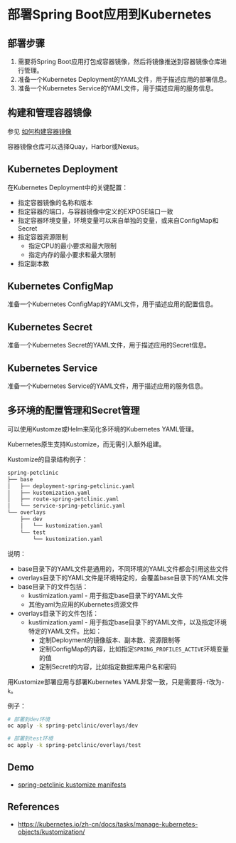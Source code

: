 # 部署Spring Boot应用到Kubernetes

## 部署步骤

1. 需要将Spring Boot应用打包成容器镜像，然后将镜像推送到容器镜像仓库进行管理。
2. 准备一个Kubernetes Deployment的YAML文件，用于描述应用的部署信息。
3. 准备一个Kubernetes Service的YAML文件，用于描述应用的服务信息。

## 构建和管理容器镜像

参见 [如何构建容器镜像](./build_container_image.md)

容器镜像仓库可以选择Quay，Harbor或Nexus。


## Kubernetes Deployment

在Kubernetes Deployment中的关键配置：

- 指定容器镜像的名称和版本
- 指定容器的端口，与容器镜像中定义的EXPOSE端口一致
- 指定容器环境变量，环境变量可以来自单独的变量，或来自ConfigMap和Secret
- 指定容器资源限制
    - 指定CPU的最小要求和最大限制
    - 指定内存的最小要求和最大限制
- 指定副本数

## Kubernetes ConfigMap

准备一个Kubernetes ConfigMap的YAML文件，用于描述应用的配置信息。

## Kubernetes Secret

准备一个Kubernetes Secret的YAML文件，用于描述应用的Secret信息。

## Kubernetes Service

准备一个Kubernetes Service的YAML文件，用于描述应用的服务信息。

## 多环境的配置管理和Secret管理

可以使用Kustomze或Helm来简化多环境的Kubernetes YAML管理。

Kubernetes原生支持Kustomize，而无需引入额外组建。

Kustomize的目录结构例子：

```bash
spring-petclinic
├── base
│   ├── deployment-spring-petclinic.yaml
│   ├── kustomization.yaml
│   ├── route-spring-petclinic.yaml
│   └── service-spring-petclinic.yaml
└── overlays
    ├── dev
    │   └── kustomization.yaml
    └── test
        └── kustomization.yaml
```

说明：
- base目录下的YAML文件是通用的，不同环境的YAML文件都会引用这些文件
- overlays目录下的YAML文件是环境特定的，会覆盖base目录下的YAML文件
- base目录下的文件包括：
    - kustimization.yaml - 用于指定base目录下的YAML文件
    - 其他yaml为应用的Kubernetes资源文件
- overlays目录下的文件包括：
    - kustimization.yaml - 用于指定base目录下的YAML文件，以及指定环境特定的YAML文件。比如：
        - 定制Deployment的镜像版本、副本数、资源限制等
        - 定制ConfigMap的内容，比如指定`SPRING_PROFILES_ACTIVE`环境变量的值
        - 定制Secret的内容，比如指定数据库用户名和密码


用Kustomize部署应用与部署Kubernetes YAML非常一致，只是需要将`-f`改为`-k`。

例子：
```bash
# 部署到dev环境
oc apply -k spring-petclinic/overlays/dev

# 部署到test环境
oc apply -k spring-petclinic/overlays/test
```

## Demo

- [spring-petclinic kustomize manifests](https://github.com/xdevops-caj-lab-cloudnative-tk/spring-petclinic/tree/main/kubernetes/kustomize-manifest/spring-petclinic)

## References

- https://kubernetes.io/zh-cn/docs/tasks/manage-kubernetes-objects/kustomization/


